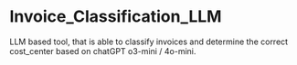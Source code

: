 # Invoice_Classification_LLM
LLM based tool, that is able to classify invoices and determine the correct cost_center based on chatGPT o3-mini / 4o-mini.

